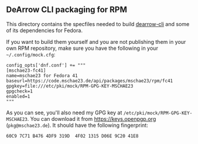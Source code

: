 ## DeArrow CLI packaging for RPM
This directory contains the specfiles needed to build [dearrow-cli](https://mschae23.de/git/mschae23/dearrow-cli)
and some of its dependencies for Fedora.

If you want to build them yourself and you are not publishing them in your own RPM repository,
make sure you have the following in your `~/.config/mock.cfg`:
```
config_opts['dnf.conf'] += """
[mschae23-fc41]
name=mschae23 for Fedora 41
baseurl=https://code.mschae23.de/api/packages/mschae23/rpm/fc41
gpgkey=file:///etc/pki/mock/RPM-GPG-KEY-MSCHAE23
gpgcheck=1
enabled=1
"""
```
As you can see, you'll also need my GPG key at `/etc/pki/mock/RPM-GPG-KEY-MSCHAE23`. You can download it from
https://keys.openpgp.org (`pkg@mschae23.de`). It should have the following fingerprint:
```
60C9 7C71 B476 4DF9 319D  4F02 1315 D06E 9C20 41E8
```
